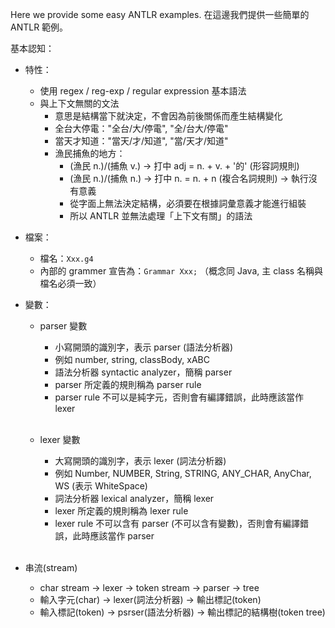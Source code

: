 Here we provide some easy ANTLR examples.
在這邊我們提供一些簡單的 ANTLR 範例。

基本認知：
- 特性：
  - 使用 regex / reg-exp / regular expression 基本語法
  - 與上下文無關的文法
    - 意思是結構當下就決定，不會因為前後關係而產生結構變化
    - 全台大停電："全台/大/停電", "全/台大/停電"
    - 當天才知道："當天/才/知道", "當/天才/知道"
    - 漁民捕魚的地方：
      - (漁民 n.)/(捕魚 v.) -> 打中 adj = n. + v. + '的' (形容詞規則)
      - (漁民 n.)/(捕魚 n.) -> 打中 n. = n. + n (複合名詞規則) -> 執行沒有意義
      - 從字面上無法決定結構，必須要在根據詞彙意義才能進行組裝
      - 所以 ANTLR 並無法處理「上下文有關」的語法

- 檔案：
  - 檔名：```Xxx.g4```
  - 內部的 grammer 宣告為：```Grammar Xxx;```  （概念同 Java, 主 class 名稱與檔名必須一致）
  
- 變數：
  - parser 變數
    - 小寫開頭的識別字，表示 parser (語法分析器)
    - 例如 number, string, classBody, xABC
    - 語法分析器 syntactic analyzer，簡稱 parser
    - parser 所定義的規則稱為 parser rule
    - parser rule 不可以是純字元，否則會有編譯錯誤，此時應該當作 lexer<br><br>
    
  - lexer 變數
    - 大寫開頭的識別字，表示 lexer (詞法分析器)
    - 例如 Number, NUMBER, String, STRING, ANY_CHAR, AnyChar, WS (表示 WhiteSpace)
    - 詞法分析器 lexical analyzer，簡稱 lexer
    - lexer 所定義的規則稱為 lexer rule
    - lexer rule 不可以含有 parser (不可以含有變數)，否則會有編譯錯誤，此時應該當作 parser<br><br>
  
- 串流(stream)
  - char stream -> lexer -> token stream -> parser -> tree
  - 輸入字元(char) -> lexer(詞法分析器) -> 輸出標記(token)
  - 輸入標記(token) -> psrser(語法分析器) -> 輸出標記的結構樹(token tree)
